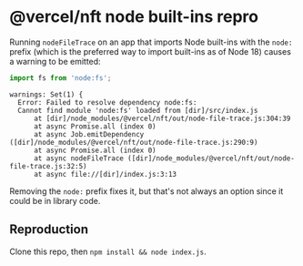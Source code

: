 # @vercel/nft node built-ins repro

Running `nodeFileTrace` on an app that imports Node built-ins with the `node:` prefix (which is the preferred way to import built-ins as of Node 18) causes a warning to be emitted:

```js
import fs from 'node:fs';
```

```
warnings: Set(1) {
  Error: Failed to resolve dependency node:fs:
  Cannot find module 'node:fs' loaded from [dir]/src/index.js
      at [dir]/node_modules/@vercel/nft/out/node-file-trace.js:304:39
      at async Promise.all (index 0)
      at async Job.emitDependency ([dir]/node_modules/@vercel/nft/out/node-file-trace.js:290:9)
      at async Promise.all (index 0)
      at async nodeFileTrace ([dir]/node_modules/@vercel/nft/out/node-file-trace.js:32:5)
      at async file://[dir]/index.js:3:13
```

Removing the `node:` prefix fixes it, but that's not always an option since it could be in library code.

## Reproduction

Clone this repo, then `npm install && node index.js`.